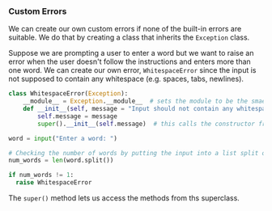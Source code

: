 ### Custom Errors

We can create our own custom errors if none of the built-in errors are suitable. We do that by creating a class that inherits the `Exception` class.

Suppose we are prompting a user to enter a word but we want to raise an error when the user doesn't follow the instructions and enters more than one word. We can create our own error, `WhitespaceError` since the input is not supposed to contain any whitespace (e.g. spaces, tabs, newlines).

```python
class WhitespaceError(Exception):
    __module__ = Exception.__module__  # sets the module to be the smae as the superclass, Exception
    def __init__(self, message = "Input should not contain any whitespace."):
        self.message = message
        super().__init__(self.message)  # this calls the constructor from the superclass, Exception

word = input("Enter a word: ")

# Checking the number of words by putting the input into a list split on whitespace
num_words = len(word.split())

if num_words != 1:
  raise WhitespaceError
```

The `super()` method lets us access the methods from ths superclass. 
